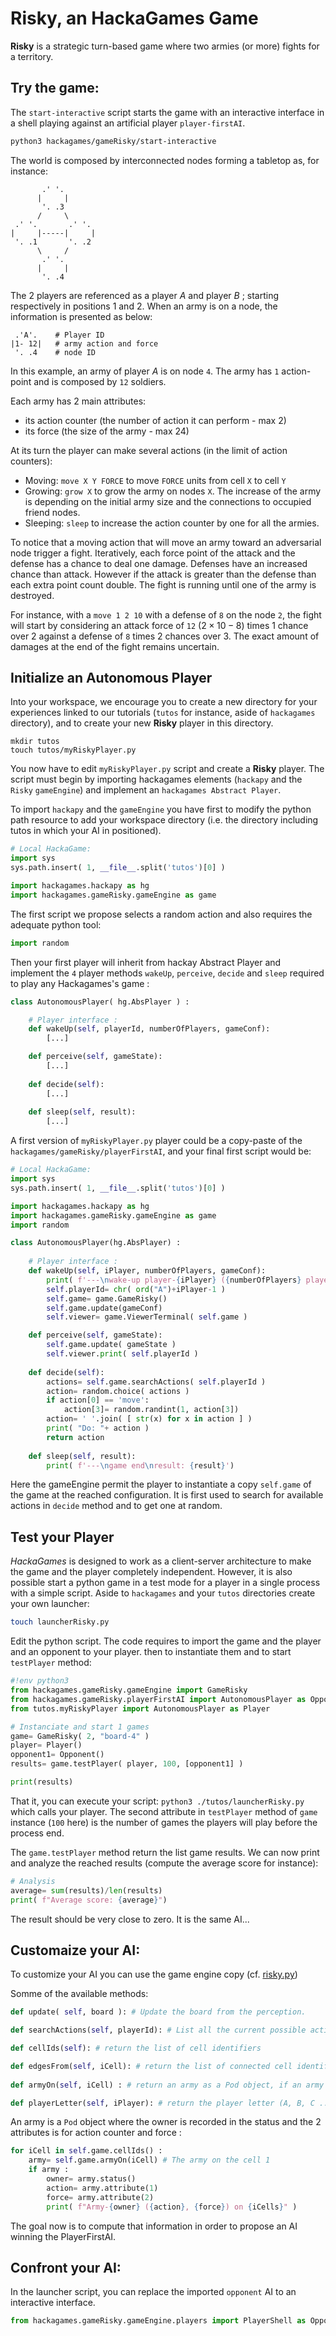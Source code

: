 # Risky, an HackaGames Game

**Risky** is a strategic turn-based game where two armies (or more) fights for a territory.

## Try the game:

The `start-interactive` script starts the game with an interactive interface in a shell playing against an artificial player `player-firstAI`.

```sh
python3 hackagames/gameRisky/start-interactive
```

The world is composed by interconnected nodes forming a tabletop as, for instance:

```
       .' '.
      |     |
       '. .3
      /     \
 .' '.       .' '.
|     |-----|     |
 '. .1       '. .2 
      \     /
       .' '.
      |     |
       '. .4
```

The 2 players are referenced as a player _A_ and player _B_ ; starting respectively in positions 1 and 2.
When an army is on a node, the information is presented as below:

```
 .'A'.    # Player ID
|1- 12|   # army action and force
 '. .4    # node ID
```

In this example, an army of player _A_ is on node `4`. The army has `1` action-point and is composed by `12` soldiers. 

Each army has 2 main attributes:

- its action counter (the number of action it can perform - max 2)
- its force (the size of the army - max 24)

At its turn the player can make several actions (in the limit of action counters):

- Moving: `move X Y FORCE` to move `FORCE` units from cell `X` to cell `Y`
- Growing: `grow X` to grow the army on nodes `X`. The increase of the army is depending on the initial army size and the connections to occupied friend nodes.
- Sleeping: `sleep` to increase the action counter by one for all the armies.

To notice that a moving action that will move an army toward an adversarial node trigger a fight.
Iteratively, each force point of the attack and the defense has a chance to deal one damage.
Defenses have an increased chance than attack.
However if the attack is greater than the defense than each extra point count double.
The fight is running until one of the army is destroyed.

For instance, with a `move 1 2 10` with a defense of `8` on the node `2`, the fight will start by considering an attack force of `12` ($2\times 10-8$) times 1 chance over 2 against a defense of `8` times 2 chances over 3.
The exact amount of damages at the end of the fight remains uncertain.


## Initialize an Autonomous Player

Into your workspace, we encourage you to create a new directory for your experiences linked to our tutorials (`tutos` for instance, aside of `hackagames` directory),
and to create your new **Risky** player in this directory.

```
mkdir tutos
touch tutos/myRiskyPlayer.py
```

You now have to edit `myRiskyPlayer.py` script and create a **Risky** player.
The script must begin by importing hackagames elements (`hackapy` and the `Risky` `gameEngine`) and implement an `hackagames Abstract Player`.

To import `hackapy` and the `gameEngine` you have first to modify the python path resource to add your workspace directory (i.e. the directory including tutos in which your AI in positioned).

```python
# Local HackaGame:
import sys
sys.path.insert( 1, __file__.split('tutos')[0] )

import hackagames.hackapy as hg
import hackagames.gameRisky.gameEngine as game
```

The first script we propose selects a random action and also requires the adequate python tool:

```python
import random
```

Then your first player will inherit from hackay Abstract Player and implement the `4` player methods `wakeUp`, `perceive`, `decide` and `sleep` required to play any Hackagames's game :

```python
class AutonomousPlayer( hg.AbsPlayer ) :

    # Player interface :
    def wakeUp(self, playerId, numberOfPlayers, gameConf):
        [...]

    def perceive(self, gameState):
        [...]
    
    def decide(self):
        [...]
    
    def sleep(self, result):
        [...]
```

A first version of `myRiskyPlayer.py` player could be a copy-paste of the `hackagames/gameRisky/playerFirstAI`, 
and your final first script would be:

```python
# Local HackaGame:
import sys
sys.path.insert( 1, __file__.split('tutos')[0] )

import hackagames.hackapy as hg
import hackagames.gameRisky.gameEngine as game
import random

class AutonomousPlayer(hg.AbsPlayer) :
    
    # Player interface :
    def wakeUp(self, iPlayer, numberOfPlayers, gameConf):
        print( f'---\nwake-up player-{iPlayer} ({numberOfPlayers} players)')
        self.playerId= chr( ord("A")+iPlayer-1 )
        self.game= game.GameRisky()
        self.game.update(gameConf)
        self.viewer= game.ViewerTerminal( self.game )

    def perceive(self, gameState):
        self.game.update( gameState )
        self.viewer.print( self.playerId )
    
    def decide(self):
        actions= self.game.searchActions( self.playerId )
        action= random.choice( actions )
        if action[0] == 'move':
            action[3]= random.randint(1, action[3])
        action= ' '.join( [ str(x) for x in action ] )
        print( "Do: "+ action )
        return action
    
    def sleep(self, result):
        print( f'---\ngame end\nresult: {result}')
```

Here the gameEngine permit the player to instantiate a copy `self.game` of the game at the reached configuration.
It is first used to search for available actions in `decide` method and to get one at random.


## Test your Player

_HackaGames_ is designed to work as a client-server architecture to make the game and the player completely independent.
However, it is also possible start a python game in a test mode for a player in a single process with a simple script.
Aside to `hackagames` and your `tutos` directories create your own launcher:

```sh
touch launcherRisky.py
```

Edit the python script.
The code requires to import the game and the player and an opponent to your player.
then to instantiate them and to start `testPlayer` method:

```python
#!env python3
from hackagames.gameRisky.gameEngine import GameRisky
from hackagames.gameRisky.playerFirstAI import AutonomousPlayer as Opponent
from tutos.myRiskyPlayer import AutonomousPlayer as Player

# Instanciate and start 1 games
game= GameRisky( 2, "board-4" )
player= Player()
opponent1= Opponent()
results= game.testPlayer( player, 100, [opponent1] )

print(results)
```

That it, you can execute your script: `python3 ./tutos/launcherRisky.py` which calls your player.
The second attribute in `testPlayer` method of `game` instance (`100` here) is the number of games the players will play before the process end.

The `game.testPlayer` method return the list game results.
We can now print and analyze the reached results (compute the average score for instance): 

```python
# Analysis
average= sum(results)/len(results)
print( f"Average score: {average}")
```

The result should be very close to zero. It is the same AI...


## Customaize your AI: 

To customize your AI you can use the game engine copy (cf. [risky.py](../gameRisky/gameEngine/risky.py))

Somme of the available methods:

```python
def update( self, board ): # Update the board from the perception.

def searchActions(self, playerId): # List all the current possible actions from the configuration of the armies

def cellIds(self): # return the list of cell identifiers

def edgesFrom(self, iCell): # return the list of connected cell identifiers from the iCell cell.
     
def armyOn(self, iCell) : # return an army as a Pod object, if an army is on the iCell cell (and False otherwise).

def playerLetter(self, iPlayer): # return the player letter (A, B, C ...) of the ith player (1, 2, ...)
```

An army is a `Pod` object where the owner is recorded in the status and the 2 attributes is for action counter and force :

```python
for iCell in self.game.cellIds() :
    army= self.game.armyOn(iCell) # The army on the cell 1
    if army :
        owner= army.status()
        action= army.attribute(1)
        force= army.attribute(2)
        print( f"Army-{owner} ({action}, {force}) on {iCells}" )
```

The goal now is to compute that information in order to propose an AI winning the PlayerFirstAI.

## Confront your AI:

In the launcher script, you can replace the imported `opponent` AI to an interactive interface.

```python
from hackagames.gameRisky.gameEngine.players import PlayerShell as Opponent
```
